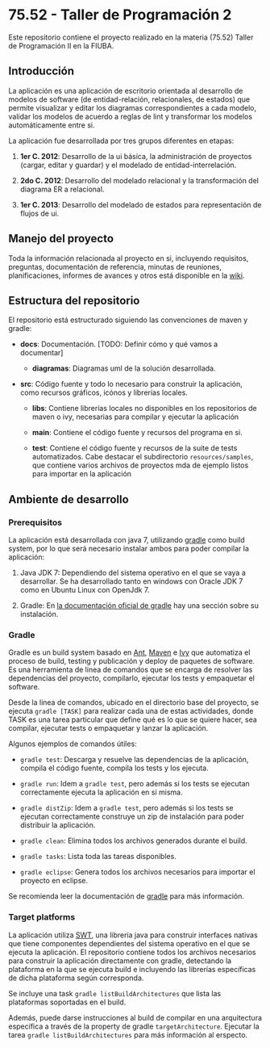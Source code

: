 # 75.52 - Taller de Programación 2

Este repositorio contiene el proyecto realizado en la materia (75.52) Taller de
Programación II en la FIUBA.

## Introducción

La aplicación es una aplicación de escritorio orientada al desarrollo de
modelos de software (de entidad-relación, relacionales, de estados) que permite
visualizar y editar los diagramas correspondientes a cada modelo, validar los
modelos de acuerdo a reglas de lint y transformar los modelos automáticamente
entre si.

La aplicación fue desarrollada por tres grupos diferentes en etapas:

1. **1er C. 2012**: Desarrollo de la ui básica, la administración de proyectos
   (cargar, editar y guardar) y el modelado de entidad-interrelación.

2. **2do C. 2012**: Desarrollo del modelado relacional y la transformación del
   diagrama ER a relacional.

3. **1er C. 2013**: Desarrollo del modelado de estados para representación de
   flujos de ui.

## Manejo del proyecto

Toda la información relacionada al proyecto en si, incluyendo requisitos,
preguntas, documentación de referencia, minutas de reuniones, planificaciones,
informes de avances y otros está disponible en la
[wiki](https://github.com/andres-arana/degree-7552-taller-2/wiki).

## Estructura del repositorio

El repositorio está estructurado siguiendo las convenciones de maven y gradle:

* **docs**: Documentación. [TODO: Definir cómo y qué vamos a documentar]

    * **diagramas**: Diagramas uml de la solución desarrollada.

* **src**: Código fuente y todo lo necesario para construir la aplicación, como
  recursos gráficos, icónos y librerías locales.

    * **libs**: Contiene librerías locales no disponibles en los repositorios
      de maven o ivy, necesarias para compilar y ejecutar la aplicación

    * **main**: Contiene el código fuente y recursos del programa en si.

    * **test**: Contiene el código fuente y recursos de la suite de tests
      automatizados. Cabe destacar el subdirectorio `resources/samples`, que
contiene varios archivos de proyectos mda de ejemplo listos para importar en la
aplicación

## Ambiente de desarrollo

### Prerequisitos

La aplicación está desarrollada con java 7, utilizando
[gradle](http://www.gradle.org/) como build system, por lo que será necesario
instalar ambos para poder compilar la aplicación:

1. Java JDK 7: Dependiendo del sistema operativo en el que se vaya a
   desarrollar. Se ha desarrollado tanto en windows con Oracle JDK 7 como en
Ubuntu Linux con OpenJdk 7.

2. Gradle: En [la documentación oficial de
   gradle](http://www.gradle.org/docs/current/userguide/userguide_single.html#installation)
hay una sección sobre su instalación.

### Gradle

Gradle es un build system basado en [Ant](http://ant.apache.org/),
[Maven](http://maven.apache.org/) e [Ivy](http://ant.apache.org/ivy/) que
automatiza el proceso de build, testing y publicación y deploy de paquetes de
software. Es una herramienta de linea de comandos que se encarga de resolver
las dependencias del proyecto, compilarlo, ejecutar los tests y empaquetar el
software.

Desde la linea de comandos, ubicado en el directorio base del proyecto, se
ejecuta `gradle [TASK]` para realizar cada una de estas actividades, donde TASK
es una tarea particular que define qué es lo que se quiere hacer, sea compilar,
ejecutar tests o empaquetar y lanzar la aplicación.

Algunos ejemplos de comandos útiles:

* `gradle test`: Descarga y resuelve las dependencias de la aplicación,
  compila el código fuente, compila los tests y los ejecuta.

* `gradle run`: Idem a `gradle test`, pero además si los tests se ejecutan
  correctamente ejecuta la aplicación en si misma.

* `gradle distZip`: Idem a `gradle test`, pero además si los tests se ejecutan
  correctamente construye un zip de instalación para poder distribuir la
aplicación.

* `gradle clean`: Elimina todos los archivos generados durante el build.

* `gradle tasks`: Lista toda las tareas disponibles.

* `gradle eclipse`: Genera todos los archivos necesarios para importar el
  proyecto en eclipse.

Se recomienda leer la documentación de
[gradle](http://www.gradle.org/docs/current/userguide/userguide_single.html)
para más información.

### Target platforms

La aplicación utiliza [SWT](http://www.eclipse.org/swt/), una librería java
para construir interfaces nativas que tiene componentes dependientes del
sistema operativo en el que se ejecuta la aplicación. El repositorio contiene
todos los archivos necesarios para construir la aplicación directamente con
gradle, detectando la plataforma en la que se ejecuta build e incluyendo las
librerías específicas de dicha plataforma según corresponda.

Se incluye una task `gradle listBuildArchitectures` que lista las plataformas
soportadas en el build.

Además, puede darse instrucciones al build de compilar en una arquitectura
específica a través de la property de gradle `targetArchitecture`. Ejecutar la
tarea `gradle listBuildArchitectures` para más información al erspecto.

